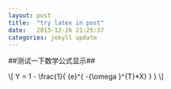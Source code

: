 ```yaml
---
layout: post
title:  "try latex in post"
date:   2013-12-26 21:25:37
categories: jekyll update
---
```


##测试一下数学公式显示##

\\[ Y = 1 - \frac{1}{ {e}^{ -{\omega }^{T}*X} } } \\]
